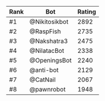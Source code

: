 Rank|Bot|Rating
---|---|---
#1|@Nikitosikbot|2892
#2|@RaspFish|2735
#3|@Nakshatra3|2475
#4|@NilatacBot|2338
#5|@OpeningsBot|2240
#6|@anti-bot|2129
#7|@CatNail|2067
#8|@pawnrobot|1948
